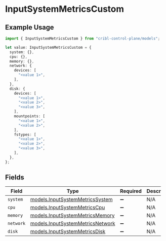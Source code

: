 # InputSystemMetricsCustom

## Example Usage

```typescript
import { InputSystemMetricsCustom } from "cribl-control-plane/models";

let value: InputSystemMetricsCustom = {
  system: {},
  cpu: {},
  memory: {},
  network: {
    devices: [
      "<value 1>",
    ],
  },
  disk: {
    devices: [
      "<value 1>",
      "<value 2>",
      "<value 3>",
    ],
    mountpoints: [
      "<value 1>",
      "<value 2>",
    ],
    fstypes: [
      "<value 1>",
      "<value 2>",
      "<value 3>",
    ],
  },
};
```

## Fields

| Field                                                                      | Type                                                                       | Required                                                                   | Description                                                                |
| -------------------------------------------------------------------------- | -------------------------------------------------------------------------- | -------------------------------------------------------------------------- | -------------------------------------------------------------------------- |
| `system`                                                                   | [models.InputSystemMetricsSystem](../models/inputsystemmetricssystem.md)   | :heavy_minus_sign:                                                         | N/A                                                                        |
| `cpu`                                                                      | [models.InputSystemMetricsCpu](../models/inputsystemmetricscpu.md)         | :heavy_minus_sign:                                                         | N/A                                                                        |
| `memory`                                                                   | [models.InputSystemMetricsMemory](../models/inputsystemmetricsmemory.md)   | :heavy_minus_sign:                                                         | N/A                                                                        |
| `network`                                                                  | [models.InputSystemMetricsNetwork](../models/inputsystemmetricsnetwork.md) | :heavy_minus_sign:                                                         | N/A                                                                        |
| `disk`                                                                     | [models.InputSystemMetricsDisk](../models/inputsystemmetricsdisk.md)       | :heavy_minus_sign:                                                         | N/A                                                                        |